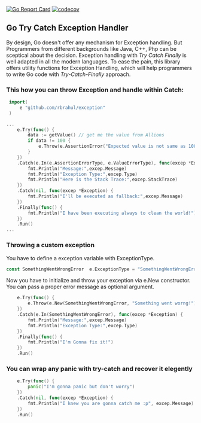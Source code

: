 [![Go Report Card](https://goreportcard.com/badge/github.com/rbrahul/exception)](https://goreportcard.com/report/github.com/rbrahul/exception)
[![codecov](https://codecov.io/gh/rbrahul/exception/branch/main/graph/badge.svg?token=CW54A6HWS6)](https://codecov.io/gh/rbrahul/exception)


## Go Try Catch Exception Handler
By design, Go doesn't offer any mechanism for Exception handling. But Programmers from different backgrounds like Java, C++, Php can be sceptical about the decision. Exception handling with *Try Catch Finally* is well adapted in all the modern languages. To ease the pain, this library offers utility functions for Exception Handling, which will help programmers to write Go code with *Try-Catch-Finally* approach.

### This how you can throw Exception and handle within Catch:

```go
 import(
     e "github.com/rbrahul/exception"
 )

...
    e.Try(func() {
        data := getValue() // get me the value from Allions
        if data != 100 {
		    e.Throw(e.AssertionError("Expected value is not same as 100"))
        }
	})
    .Catch(e.In(e.AssertionErrorType, e.ValueErrorType), func(excep *Exception) {
        fmt.Println("Message:",excep.Message)
        fmt.Println("Exception Type:",excep.Type)
        fmt.Println("Here is the Stack Trace:",excep.StackTrace)
    })
    .Catch(nil, func(excep *Exception) {
        fmt.Println("I'll be executed as fallback:",excep.Message)
    })
    .Finally(func() {
		fmt.Println("I have been executing always to clean the world!")
	})
    .Run()
...
```

### Throwing a custom exception

You have to define a exception variable with ExceptionType.

```go
const SomethingWentWrongError  e.ExceptionType = "SomethingWentWrongError"
```

Now you have to initialize and throw your exception via e.New constructor. You can pass a proper error message as optional argument.

```go
    e.Try(func() {
        e.Throw(e.New(SomethingWentWrongError, "Something went worng!"))
	})
    .Catch(e.In(SomethingWentWrongError), func(excep *Exception) {
        fmt.Println("Message:",excep.Message)
        fmt.Println("Exception Type:",excep.Type)
    })
    .Finally(func() {
		fmt.Println("I'm Gonna fix it!")
	})
    .Run()
```

### You can wrap any panic with try-catch and recover it elegently

```go
    e.Try(func() {
        panic("I'm gonna panic but don't worry")
	})
    .Catch(nil, func(excep *Exception) {
        fmt.Println("I knew you are gonna catch me :p", excep.Message)
    })
    .Run()
```
